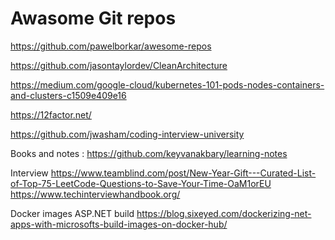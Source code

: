 # Awasome Git repos
https://github.com/pawelborkar/awesome-repos

https://github.com/jasontaylordev/CleanArchitecture

https://medium.com/google-cloud/kubernetes-101-pods-nodes-containers-and-clusters-c1509e409e16

https://12factor.net/

https://github.com/jwasham/coding-interview-university

Books and notes : https://github.com/keyvanakbary/learning-notes

Interview
https://www.teamblind.com/post/New-Year-Gift---Curated-List-of-Top-75-LeetCode-Questions-to-Save-Your-Time-OaM1orEU
https://www.techinterviewhandbook.org/

Docker images
ASP.NET build
https://blog.sixeyed.com/dockerizing-net-apps-with-microsofts-build-images-on-docker-hub/
